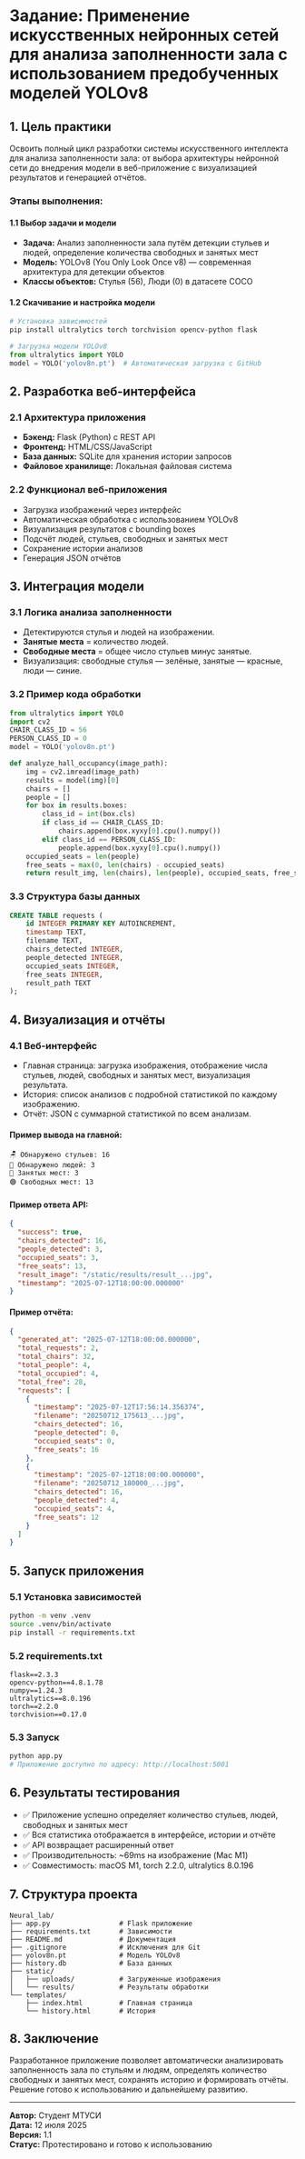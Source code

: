 # Задание: Применение искусственных нейронных сетей для анализа заполненности зала с использованием предобученных моделей YOLOv8

## 1. Цель практики

Освоить полный цикл разработки системы искусственного интеллекта для анализа заполненности зала: от выбора архитектуры нейронной сети до внедрения модели в веб-приложение с визуализацией результатов и генерацией отчётов.

### Этапы выполнения:

#### 1.1 Выбор задачи и модели
- **Задача:** Анализ заполненности зала путём детекции стульев и людей, определение количества свободных и занятых мест
- **Модель:** YOLOv8 (You Only Look Once v8) — современная архитектура для детекции объектов
- **Классы объектов:** Стулья (56), Люди (0) в датасете COCO

#### 1.2 Скачивание и настройка модели
```python
# Установка зависимостей
pip install ultralytics torch torchvision opencv-python flask

# Загрузка модели YOLOv8
from ultralytics import YOLO
model = YOLO('yolov8n.pt')  # Автоматическая загрузка с GitHub
```

## 2. Разработка веб-интерфейса

### 2.1 Архитектура приложения
- **Бэкенд:** Flask (Python) с REST API
- **Фронтенд:** HTML/CSS/JavaScript 
- **База данных:** SQLite для хранения истории запросов
- **Файловое хранилище:** Локальная файловая система

### 2.2 Функционал веб-приложения
- Загрузка изображений через интерфейс
- Автоматическая обработка с использованием YOLOv8
- Визуализация результатов с bounding boxes
- Подсчёт людей, стульев, свободных и занятых мест
- Сохранение истории анализов
- Генерация JSON отчётов

## 3. Интеграция модели

### 3.1 Логика анализа заполненности
- Детектируются стулья и людей на изображении.
- **Занятые места** = количество людей.
- **Свободные места** = общее число стульев минус занятые.
- Визуализация: свободные стулья — зелёные, занятые — красные, люди — синие.

### 3.2 Пример кода обработки
```python
from ultralytics import YOLO
import cv2
CHAIR_CLASS_ID = 56
PERSON_CLASS_ID = 0
model = YOLO('yolov8n.pt')

def analyze_hall_occupancy(image_path):
    img = cv2.imread(image_path)
    results = model(img)[0]
    chairs = []
    people = []
    for box in results.boxes:
        class_id = int(box.cls)
        if class_id == CHAIR_CLASS_ID:
            chairs.append(box.xyxy[0].cpu().numpy())
        elif class_id == PERSON_CLASS_ID:
            people.append(box.xyxy[0].cpu().numpy())
    occupied_seats = len(people)
    free_seats = max(0, len(chairs) - occupied_seats)
    return result_img, len(chairs), len(people), occupied_seats, free_seats
```

### 3.3 Структура базы данных
```sql
CREATE TABLE requests (
    id INTEGER PRIMARY KEY AUTOINCREMENT,
    timestamp TEXT,
    filename TEXT,
    chairs_detected INTEGER,
    people_detected INTEGER,
    occupied_seats INTEGER,
    free_seats INTEGER,
    result_path TEXT
);
```

## 4. Визуализация и отчёты

### 4.1 Веб-интерфейс
- Главная страница: загрузка изображения, отображение числа стульев, людей, свободных и занятых мест, визуализация результата.
- История: список анализов с подробной статистикой по каждому изображению.
- Отчёт: JSON с суммарной статистикой по всем анализам.

#### Пример вывода на главной:
```
🪑 Обнаружено стульев: 16
👥 Обнаружено людей: 3
🔴 Занятых мест: 3
🟢 Свободных мест: 13
```

#### Пример ответа API:
```json
{
  "success": true,
  "chairs_detected": 16,
  "people_detected": 3,
  "occupied_seats": 3,
  "free_seats": 13,
  "result_image": "/static/results/result_...jpg",
  "timestamp": "2025-07-12T18:00:00.000000"
}
```

#### Пример отчёта:
```json
{
  "generated_at": "2025-07-12T18:00:00.000000",
  "total_requests": 2,
  "total_chairs": 32,
  "total_people": 4,
  "total_occupied": 4,
  "total_free": 28,
  "requests": [
    {
      "timestamp": "2025-07-12T17:56:14.356374",
      "filename": "20250712_175613_...jpg",
      "chairs_detected": 16,
      "people_detected": 0,
      "occupied_seats": 0,
      "free_seats": 16
    },
    {
      "timestamp": "2025-07-12T18:00:00.000000",
      "filename": "20250712_180000_...jpg",
      "chairs_detected": 16,
      "people_detected": 4,
      "occupied_seats": 4,
      "free_seats": 12
    }
  ]
}
```

## 5. Запуск приложения

### 5.1 Установка зависимостей
```bash
python -m venv .venv
source .venv/bin/activate
pip install -r requirements.txt
```

### 5.2 requirements.txt
```
flask==2.3.3
opencv-python==4.8.1.78
numpy==1.24.3
ultralytics==8.0.196
torch==2.2.0
torchvision==0.17.0
```

### 5.3 Запуск
```bash
python app.py
# Приложение доступно по адресу: http://localhost:5001
```

## 6. Результаты тестирования

- ✅ Приложение успешно определяет количество стульев, людей, свободных и занятых мест
- ✅ Вся статистика отображается в интерфейсе, истории и отчёте
- ✅ API возвращает расширенный ответ
- ✅ Производительность: ~69ms на изображение (Mac M1)
- ✅ Совместимость: macOS M1, torch 2.2.0, ultralytics 8.0.196

## 7. Структура проекта

```
Neural_lab/
├── app.py                 # Flask приложение
├── requirements.txt       # Зависимости
├── README.md              # Документация
├── .gitignore             # Исключения для Git
├── yolov8n.pt             # Модель YOLOv8
├── history.db             # База данных
├── static/
│   ├── uploads/           # Загруженные изображения
│   └── results/           # Результаты обработки
└── templates/
    ├── index.html         # Главная страница
    └── history.html       # История
```


## 8. Заключение

Разработанное приложение позволяет автоматически анализировать заполненность зала по стульям и людям, определять количество свободных и занятых мест, сохранять историю и формировать отчёты. Решение готово к использованию и дальнейшему развитию.

---

**Автор:** Студент МТУСИ  
**Дата:** 12 июля 2025  
**Версия:** 1.1  
**Статус:** Протестировано и готово к использованию 